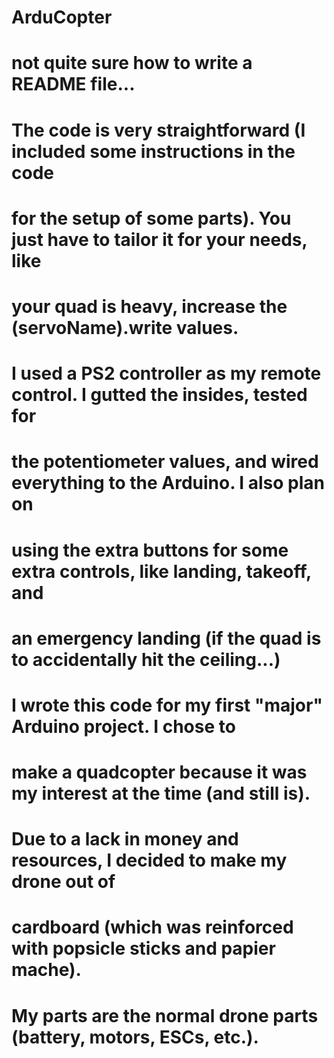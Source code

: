 # ArduCopter

# not quite sure how to write a README file...

# The code is very straightforward (I included some instructions in the code 
# for the setup of some parts). You just have to tailor it for your needs, like
# your quad is heavy, increase the (servoName).write values.

# I used a PS2 controller as my remote control. I gutted the insides, tested for
# the potentiometer values, and wired everything to the Arduino. I also plan on
# using the extra buttons for some extra controls, like landing, takeoff, and
# an emergency landing (if the quad is to accidentally hit the ceiling...)

# I wrote this code for my first "major" Arduino project. I chose to
# make a quadcopter because it was my interest at the time (and still is).
# Due to a lack in money and resources, I decided to make my drone out of
# cardboard (which was reinforced with popsicle sticks and papier mache).
# My parts are the normal drone parts (battery, motors, ESCs, etc.).
